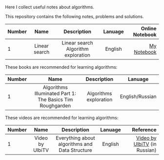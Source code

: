 Here I collect useful notes about algorithms.

This repository contains the following  notes, problems and solutions.

| Number        | Name                             | Description                                                   |  Lanuage         |  Online Notebook | 
| ------------- |:--------------------------------:|:-------------------------------------------------------------:|:----------------:|-----------------:|
|  1            |       Linear search                |  Linear search Algorithm exploration                        | English          | [My Notebook](https://colab.research.google.com/github/BISH0808/Algorithms/blob/main/Linear_Search.ipynb)


 
 These books are recommended for learning algorithms:
 
| Number        | Name                                                                 | Description                               |  Lanuage         |  
| ------------- |:--------------------------------------------------------------------:|:-----------------------------------------:|:----------------:|
|  1            |    Algorithms Illuminated Part 1: The Basics Tim Roughgarden         |  Algorithms exploration                    | English/Russian | 
 



These videos are recommended for learning algorithms:


| Number        | Name                             | Description                                                   |  Lanuage         |  Reference       | 
| ------------- |:--------------------------------:|:-------------------------------------------------------------:|:----------------:|-----------------:|
|  1            |      Video by UlbiTV             |  Everything about algorithms and Data Structure               | English          | [Video by UlbiTV](https://www.youtube.com/watch?v=NErrGZ64OdE&list=PLdrkFH5HIVuAJvRhkOs-Mce6MoolrHSUm&index=4&t=3s) (in Russian)


